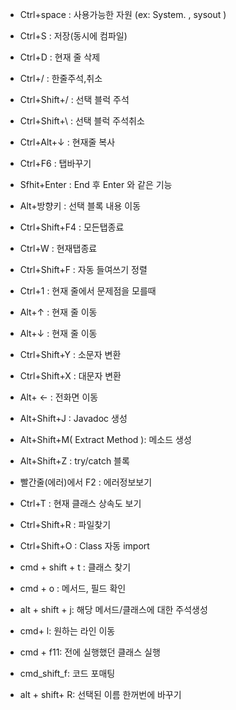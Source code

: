 - Ctrl+space : 사용가능한 자원 (ex: System. , sysout )
- Ctrl+S : 저장(동시에 컴파일)
- Ctrl+D : 현재 줄 삭제
- Ctrl+/ : 한줄주석,취소
- Ctrl+Shift+/ : 선택 블럭 주석
- Ctrl+Shift+\ : 선택 블럭 주석취소
- Ctrl+Alt+↓ : 현재줄 복사
- Ctrl+F6 : 탭바꾸기
- Sfhit+Enter : End 후 Enter 와 같은 기능
- Alt+방향키 : 선택 블록 내용 이동
- Ctrl+Shift+F4 : 모든탭종료
- Ctrl+W : 현재탭종료
- Ctrl+Shift+F : 자동 들여쓰기 정렬
- Ctrl+1 : 현재 줄에서 문제점을 모를때
- Alt+↑ : 현재 줄 이동
- Alt+↓ : 현재 줄 이동
- Ctrl+Shift+Y : 소문자 변환
- Ctrl+Shift+X : 대문자 변환
- Alt+ ← : 전화면 이동
- Alt+Shift+J : Javadoc 생성
- Alt+Shift+M( Extract Method ): 메소드 생성
- Alt+Shift+Z : try/catch 블록
- 빨간줄(에러)에서 F2 : 에러정보보기
- Ctrl+T : 현재 클래스 상속도 보기
- Ctrl+Shift+R : 파일찾기

- Ctrl+Shift+O : Class 자동 import

- cmd + shift + t : 클래스 찾기
- cmd + o : 메서드, 필드 확인
- alt + shift + j: 해당 메서드/클래스에 대한 주석생성
- cmd+ l: 원하는 라인 이동
- cmd + f11: 전에 실행했던 클래스 실행
- cmd_shift_f: 코드 포매팅
- alt + shift+ R: 선택된 이름 한꺼번에 바꾸기
